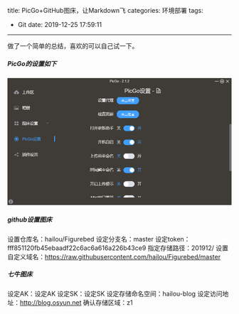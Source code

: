 title: PicGo+GitHub图床，让Markdown飞
categories: 环境部署
tags:
  - Git
date: 2019-12-25 17:59:11

---
做了一个简单的总结，喜欢的可以自己试一下。
##### PicGo的设置如下
![](https://raw.githubusercontent.com/hailou/Figurebed/master/201912/20191225180540.png)
##### github设置图床
设置仓库名：hailou/Figurebed
设定分支名：master
设定token：fff851120fb45ebaadf22c6ac6a616a226b43ce9
指定存储路径：201912/
设置自定义域名：https://raw.githubusercontent.com/hailou/Figurebed/master

##### 七牛图床
设定AK：设定AK
设定SK：设定SK
设定存储命名空间：hailou-blog
设定访问地址：http://blog.osyun.net
确认存储区域：z1